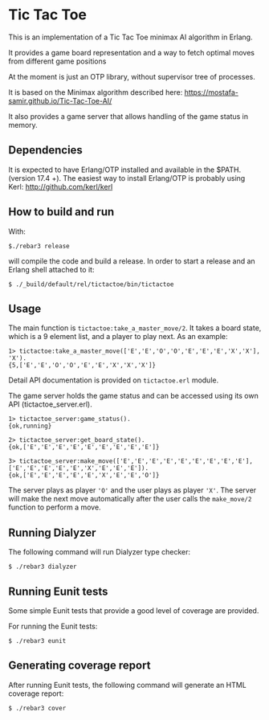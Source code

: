 Tic Tac Toe
========

This is an implementation of a Tic Tac Toe minimax AI algorithm in Erlang.

It provides a game board representation and a way to fetch optimal moves from different game positions

At the moment is just an OTP library, without supervisor tree of processes.

It is based on the Minimax algorithm described here: https://mostafa-samir.github.io/Tic-Tac-Toe-AI/

It also provides a game server that allows handling of the game status in memory.

Dependencies
-
It is expected to have Erlang/OTP installed and available in the $PATH. (version 17.4 +).
The easiest way to install Erlang/OTP is probably using Kerl: http://github.com/kerl/kerl

How to build and run
-
With:
```
$./rebar3 release
```
will compile the code and build a release. In order to start a release and an Erlang shell attached to it:

```
$ ./_build/default/rel/tictactoe/bin/tictactoe
```

Usage
-
The main function is `tictactoe:take_a_master_move/2`. It takes a board state, which is a 9 element list, and a player to play next. As an example:

```
1> tictactoe:take_a_master_move(['E','E','O','O','E','E','E','X','X'], 'X').
{5,['E','E','O','O','E','E','X','X','X']}
```

Detail API documentation is provided on `tictactoe.erl` module.

The game server holds the game status and can be accessed using its own API (tictactoe_server.erl).

```
1> tictactoe_server:game_status().
{ok,running}

2> tictactoe_server:get_board_state().
{ok,['E','E','E','E','E','E','E','E','E']}

3> tictactoe_server:make_move(['E','E','E','E','E','E','E','E','E'], ['E','E','E','E','E','X','E','E','E']).
{ok,['E','E','E','E','E','X','E','E','O']}
```
The server plays as player `'O'` and the user plays as player `'X'`. The server will make the next move automatically after the user calls the `make_move/2` function to perform a move.

Running Dialyzer
-
The following command will run Dialyzer type checker:

```
$ ./rebar3 dialyzer
```

Running Eunit tests
-
Some simple Eunit tests that provide a good level of coverage are provided.

For running the Eunit tests:

```
$ ./rebar3 eunit
```

Generating coverage report
-
After running Eunit tests, the following command will generate an HTML coverage report:

```
$ ./rebar3 cover
```
